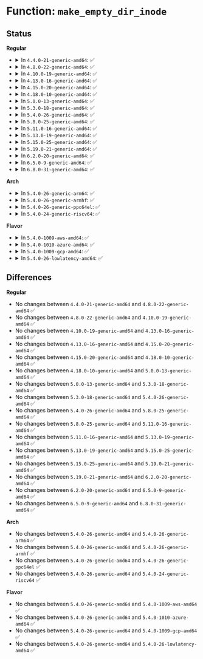 # Function: <code>make_empty_dir_inode</code>

## Status
<b>Regular</b>
<ul>
<li>
<details>
<summary>In <code>4.4.0-21-generic-amd64</code>: ✅</summary>

```c
void make_empty_dir_inode(struct inode * inode)
```

```json
{
  "name": "make_empty_dir_inode",
  "collision_type": "Unique Global",
  "inline_type": "No",
  "funcs": [
    {
      "addr": 18446744071581159328,
      "name": "make_empty_dir_inode",
      "external": true,
      "loc": "fs/libfs.c:1181",
      "file": "fs/libfs.c",
      "inline": "seen, unknown",
      "caller_inline": [],
      "caller_func": [
        "fs/proc/inode.c:proc_get_inode",
        "fs/proc/proc_sysctl.c:proc_sys_make_inode",
        "fs/kernfs/inode.c:kernfs_get_inode"
      ]
    }
  ],
  "symbols": [
    {
      "addr": 18446744071581159328,
      "name": "make_empty_dir_inode",
      "section": ".text",
      "bind": "STB_GLOBAL",
      "size": 103
    }
  ]
}
```
</details>
</li>
<li>
<details>
<summary>In <code>4.8.0-22-generic-amd64</code>: ✅</summary>

```c
void make_empty_dir_inode(struct inode * inode)
```

```json
{
  "name": "make_empty_dir_inode",
  "collision_type": "Unique Global",
  "inline_type": "No",
  "funcs": [
    {
      "addr": 18446744071581325008,
      "name": "make_empty_dir_inode",
      "external": true,
      "loc": "fs/libfs.c:1206",
      "file": "fs/libfs.c",
      "inline": "seen, unknown",
      "caller_inline": [],
      "caller_func": [
        "fs/proc/inode.c:proc_get_inode",
        "fs/proc/proc_sysctl.c:proc_sys_make_inode",
        "fs/kernfs/inode.c:kernfs_get_inode",
        "fs/debugfs/inode.c:debugfs_create_automount"
      ]
    }
  ],
  "symbols": [
    {
      "addr": 18446744071581325008,
      "name": "make_empty_dir_inode",
      "section": ".text",
      "bind": "STB_GLOBAL",
      "size": 103
    }
  ]
}
```
</details>
</li>
<li>
<details>
<summary>In <code>4.10.0-19-generic-amd64</code>: ✅</summary>

```c
void make_empty_dir_inode(struct inode * inode)
```

```json
{
  "name": "make_empty_dir_inode",
  "collision_type": "Unique Global",
  "inline_type": "No",
  "funcs": [
    {
      "addr": 18446744071581404144,
      "name": "make_empty_dir_inode",
      "external": true,
      "loc": "fs/libfs.c:1192",
      "file": "fs/libfs.c",
      "inline": "seen, unknown",
      "caller_inline": [],
      "caller_func": [
        "fs/proc/inode.c:proc_get_inode",
        "fs/proc/proc_sysctl.c:proc_sys_make_inode",
        "fs/kernfs/inode.c:kernfs_get_inode",
        "fs/debugfs/inode.c:debugfs_create_automount"
      ]
    }
  ],
  "symbols": [
    {
      "addr": 18446744071581404144,
      "name": "make_empty_dir_inode",
      "section": ".text",
      "bind": "STB_GLOBAL",
      "size": 108
    }
  ]
}
```
</details>
</li>
<li>
<details>
<summary>In <code>4.13.0-16-generic-amd64</code>: ✅</summary>

```c
void make_empty_dir_inode(struct inode * inode)
```

```json
{
  "name": "make_empty_dir_inode",
  "collision_type": "Unique Global",
  "inline_type": "No",
  "funcs": [
    {
      "addr": 18446744071581459376,
      "name": "make_empty_dir_inode",
      "external": true,
      "loc": "fs/libfs.c:1197",
      "file": "fs/libfs.c",
      "inline": "seen, unknown",
      "caller_inline": [],
      "caller_func": [
        "fs/proc/inode.c:proc_get_inode",
        "fs/proc/proc_sysctl.c:proc_sys_make_inode",
        "fs/kernfs/inode.c:kernfs_get_inode",
        "fs/debugfs/inode.c:debugfs_create_automount"
      ]
    }
  ],
  "symbols": [
    {
      "addr": 18446744071581459376,
      "name": "make_empty_dir_inode",
      "section": ".text",
      "bind": "STB_GLOBAL",
      "size": 102
    }
  ]
}
```
</details>
</li>
<li>
<details>
<summary>In <code>4.15.0-20-generic-amd64</code>: ✅</summary>

```c
void make_empty_dir_inode(struct inode * inode)
```

```json
{
  "name": "make_empty_dir_inode",
  "collision_type": "Unique Global",
  "inline_type": "No",
  "funcs": [
    {
      "addr": 18446744071581601424,
      "name": "make_empty_dir_inode",
      "external": true,
      "loc": "fs/libfs.c:1197",
      "file": "fs/libfs.c",
      "inline": "seen, unknown",
      "caller_inline": [],
      "caller_func": [
        "fs/proc/inode.c:proc_get_inode",
        "fs/proc/proc_sysctl.c:proc_sys_make_inode",
        "fs/kernfs/inode.c:kernfs_get_inode",
        "fs/debugfs/inode.c:debugfs_create_automount"
      ]
    }
  ],
  "symbols": [
    {
      "addr": 18446744071581601424,
      "name": "make_empty_dir_inode",
      "section": ".text",
      "bind": "STB_GLOBAL",
      "size": 102
    }
  ]
}
```
</details>
</li>
<li>
<details>
<summary>In <code>4.18.0-10-generic-amd64</code>: ✅</summary>

```c
void make_empty_dir_inode(struct inode * inode)
```

```json
{
  "name": "make_empty_dir_inode",
  "collision_type": "Unique Global",
  "inline_type": "No",
  "funcs": [
    {
      "addr": 18446744071581759984,
      "name": "make_empty_dir_inode",
      "external": true,
      "loc": "fs/libfs.c:1236",
      "file": "fs/libfs.c",
      "inline": "seen, unknown",
      "caller_inline": [],
      "caller_func": [
        "fs/proc/inode.c:proc_get_inode",
        "fs/proc/proc_sysctl.c:proc_sys_make_inode",
        "fs/kernfs/inode.c:kernfs_get_inode",
        "fs/debugfs/inode.c:debugfs_create_automount"
      ]
    }
  ],
  "symbols": [
    {
      "addr": 18446744071581759984,
      "name": "make_empty_dir_inode",
      "section": ".text",
      "bind": "STB_GLOBAL",
      "size": 102
    }
  ]
}
```
</details>
</li>
<li>
<details>
<summary>In <code>5.0.0-13-generic-amd64</code>: ✅</summary>

```c
void make_empty_dir_inode(struct inode * inode)
```

```json
{
  "name": "make_empty_dir_inode",
  "collision_type": "Unique Global",
  "inline_type": "No",
  "funcs": [
    {
      "addr": 18446744071581846512,
      "name": "make_empty_dir_inode",
      "external": true,
      "loc": "fs/libfs.c:1236",
      "file": "fs/libfs.c",
      "inline": "seen, unknown",
      "caller_inline": [],
      "caller_func": [
        "fs/proc/inode.c:proc_get_inode",
        "fs/proc/proc_sysctl.c:proc_sys_make_inode",
        "fs/kernfs/inode.c:kernfs_get_inode",
        "fs/debugfs/inode.c:debugfs_create_automount"
      ]
    }
  ],
  "symbols": [
    {
      "addr": 18446744071581846512,
      "name": "make_empty_dir_inode",
      "section": ".text",
      "bind": "STB_GLOBAL",
      "size": 99
    }
  ]
}
```
</details>
</li>
<li>
<details>
<summary>In <code>5.3.0-18-generic-amd64</code>: ✅</summary>

```c
void make_empty_dir_inode(struct inode * inode)
```

```json
{
  "name": "make_empty_dir_inode",
  "collision_type": "Unique Global",
  "inline_type": "No",
  "funcs": [
    {
      "addr": 18446744071581971120,
      "name": "make_empty_dir_inode",
      "external": true,
      "loc": "fs/libfs.c:1269",
      "file": "fs/libfs.c",
      "inline": "seen, unknown",
      "caller_inline": [],
      "caller_func": [
        "fs/proc/inode.c:proc_get_inode",
        "fs/proc/proc_sysctl.c:proc_sys_make_inode",
        "fs/kernfs/inode.c:kernfs_get_inode",
        "fs/debugfs/inode.c:debugfs_create_automount"
      ]
    }
  ],
  "symbols": [
    {
      "addr": 18446744071581971120,
      "name": "make_empty_dir_inode",
      "section": ".text",
      "bind": "STB_GLOBAL",
      "size": 99
    }
  ]
}
```
</details>
</li>
<li>
<details>
<summary>In <code>5.4.0-26-generic-amd64</code>: ✅</summary>

```c
void make_empty_dir_inode(struct inode * inode)
```

```json
{
  "name": "make_empty_dir_inode",
  "collision_type": "Unique Global",
  "inline_type": "No",
  "funcs": [
    {
      "addr": 18446744071582044368,
      "name": "make_empty_dir_inode",
      "external": true,
      "loc": "fs/libfs.c:1309",
      "file": "fs/libfs.c",
      "inline": "seen, unknown",
      "caller_inline": [],
      "caller_func": [
        "fs/proc/inode.c:proc_get_inode",
        "fs/proc/proc_sysctl.c:proc_sys_make_inode",
        "fs/kernfs/inode.c:kernfs_get_inode",
        "fs/debugfs/inode.c:debugfs_create_automount"
      ]
    }
  ],
  "symbols": [
    {
      "addr": 18446744071582044368,
      "name": "make_empty_dir_inode",
      "section": ".text",
      "bind": "STB_GLOBAL",
      "size": 99
    }
  ]
}
```
</details>
</li>
<li>
<details>
<summary>In <code>5.8.0-25-generic-amd64</code>: ✅</summary>

```c
void make_empty_dir_inode(struct inode * inode)
```

```json
{
  "name": "make_empty_dir_inode",
  "collision_type": "Unique Global",
  "inline_type": "No",
  "funcs": [
    {
      "addr": 18446744071582280688,
      "name": "make_empty_dir_inode",
      "external": true,
      "loc": "fs/libfs.c:1345",
      "file": "fs/libfs.c",
      "inline": "seen, unknown",
      "caller_inline": [],
      "caller_func": [
        "fs/proc/inode.c:proc_get_inode",
        "fs/proc/proc_sysctl.c:proc_sys_make_inode",
        "fs/kernfs/inode.c:kernfs_init_inode",
        "fs/debugfs/inode.c:debugfs_create_automount"
      ]
    }
  ],
  "symbols": [
    {
      "addr": 18446744071582280688,
      "name": "make_empty_dir_inode",
      "section": ".text",
      "bind": "STB_GLOBAL",
      "size": 102
    }
  ]
}
```
</details>
</li>
<li>
<details>
<summary>In <code>5.11.0-16-generic-amd64</code>: ✅</summary>

```c
void make_empty_dir_inode(struct inode * inode)
```

```json
{
  "name": "make_empty_dir_inode",
  "collision_type": "Unique Global",
  "inline_type": "No",
  "funcs": [
    {
      "addr": 18446744071582331104,
      "name": "make_empty_dir_inode",
      "external": true,
      "loc": "fs/libfs.c:1349",
      "file": "fs/libfs.c",
      "inline": "seen, unknown",
      "caller_inline": [],
      "caller_func": [
        "fs/proc/inode.c:proc_get_inode",
        "fs/proc/proc_sysctl.c:proc_sys_make_inode",
        "fs/kernfs/inode.c:kernfs_init_inode",
        "fs/debugfs/inode.c:debugfs_create_automount"
      ]
    }
  ],
  "symbols": [
    {
      "addr": 18446744071582331104,
      "name": "make_empty_dir_inode",
      "section": ".text",
      "bind": "STB_GLOBAL",
      "size": 102
    }
  ]
}
```
</details>
</li>
<li>
<details>
<summary>In <code>5.13.0-19-generic-amd64</code>: ✅</summary>

```c
void make_empty_dir_inode(struct inode * inode)
```

```json
{
  "name": "make_empty_dir_inode",
  "collision_type": "Unique Global",
  "inline_type": "No",
  "funcs": [
    {
      "addr": 18446744071582359008,
      "name": "make_empty_dir_inode",
      "external": true,
      "loc": "fs/libfs.c:1349",
      "file": "fs/libfs.c",
      "inline": "seen, unknown",
      "caller_inline": [],
      "caller_func": [
        "fs/proc/inode.c:proc_get_inode",
        "fs/proc/proc_sysctl.c:proc_sys_make_inode",
        "fs/kernfs/inode.c:kernfs_get_inode",
        "fs/debugfs/inode.c:debugfs_create_automount"
      ]
    }
  ],
  "symbols": [
    {
      "addr": 18446744071582359008,
      "name": "make_empty_dir_inode",
      "section": ".text",
      "bind": "STB_GLOBAL",
      "size": 102
    }
  ]
}
```
</details>
</li>
<li>
<details>
<summary>In <code>5.15.0-25-generic-amd64</code>: ✅</summary>

```c
void make_empty_dir_inode(struct inode * inode)
```

```json
{
  "name": "make_empty_dir_inode",
  "collision_type": "Unique Global",
  "inline_type": "No",
  "funcs": [
    {
      "addr": 18446744071582679680,
      "name": "make_empty_dir_inode",
      "external": true,
      "loc": "fs/libfs.c:1333",
      "file": "fs/libfs.c",
      "inline": "seen, unknown",
      "caller_inline": [],
      "caller_func": [
        "fs/proc/inode.c:proc_get_inode",
        "fs/proc/proc_sysctl.c:proc_sys_make_inode",
        "fs/kernfs/inode.c:kernfs_get_inode",
        "fs/debugfs/inode.c:debugfs_create_automount"
      ]
    }
  ],
  "symbols": [
    {
      "addr": 18446744071582679680,
      "name": "make_empty_dir_inode",
      "section": ".text",
      "bind": "STB_GLOBAL",
      "size": 102
    }
  ]
}
```
</details>
</li>
<li>
<details>
<summary>In <code>5.19.0-21-generic-amd64</code>: ✅</summary>

```c
void make_empty_dir_inode(struct inode * inode)
```

```json
{
  "name": "make_empty_dir_inode",
  "collision_type": "Unique Global",
  "inline_type": "No",
  "funcs": [
    {
      "addr": 18446744071583222672,
      "name": "make_empty_dir_inode",
      "external": true,
      "loc": "fs/libfs.c:1349",
      "file": "fs/libfs.c",
      "inline": "seen, unknown",
      "caller_inline": [],
      "caller_func": [
        "fs/proc/inode.c:proc_get_inode",
        "fs/proc/proc_sysctl.c:proc_sys_make_inode",
        "fs/kernfs/inode.c:kernfs_get_inode",
        "fs/debugfs/inode.c:debugfs_create_automount"
      ]
    }
  ],
  "symbols": [
    {
      "addr": 18446744071583222672,
      "name": "make_empty_dir_inode",
      "section": ".text",
      "bind": "STB_GLOBAL",
      "size": 112
    }
  ]
}
```
</details>
</li>
<li>
<details>
<summary>In <code>6.2.0-20-generic-amd64</code>: ✅</summary>

```c
void make_empty_dir_inode(struct inode * inode)
```

```json
{
  "name": "make_empty_dir_inode",
  "collision_type": "Unique Global",
  "inline_type": "No",
  "funcs": [
    {
      "addr": 18446744071583802096,
      "name": "make_empty_dir_inode",
      "external": true,
      "loc": "fs/libfs.c:1366",
      "file": "fs/libfs.c",
      "inline": "seen, unknown",
      "caller_inline": [],
      "caller_func": [
        "fs/proc/inode.c:proc_get_inode",
        "fs/proc/proc_sysctl.c:proc_sys_make_inode",
        "fs/kernfs/inode.c:kernfs_get_inode",
        "fs/debugfs/inode.c:debugfs_create_automount"
      ]
    }
  ],
  "symbols": [
    {
      "addr": 18446744071583802096,
      "name": "make_empty_dir_inode",
      "section": ".text",
      "bind": "STB_GLOBAL",
      "size": 112
    }
  ]
}
```
</details>
</li>
<li>
<details>
<summary>In <code>6.5.0-9-generic-amd64</code>: ✅</summary>

```c
void make_empty_dir_inode(struct inode * inode)
```

```json
{
  "name": "make_empty_dir_inode",
  "collision_type": "Unique Global",
  "inline_type": "No",
  "funcs": [
    {
      "addr": 18446744071584019088,
      "name": "make_empty_dir_inode",
      "external": true,
      "loc": "fs/libfs.c:1361",
      "file": "fs/libfs.c",
      "inline": "seen, unknown",
      "caller_inline": [],
      "caller_func": [
        "fs/proc/inode.c:proc_get_inode",
        "fs/proc/proc_sysctl.c:proc_sys_make_inode",
        "fs/kernfs/inode.c:kernfs_get_inode",
        "fs/debugfs/inode.c:debugfs_create_automount"
      ]
    }
  ],
  "symbols": [
    {
      "addr": 18446744071584019088,
      "name": "make_empty_dir_inode",
      "section": ".text",
      "bind": "STB_GLOBAL",
      "size": 112
    }
  ]
}
```
</details>
</li>
<li>
<details>
<summary>In <code>6.8.0-31-generic-amd64</code>: ✅</summary>

```c
void make_empty_dir_inode(struct inode * inode)
```

```json
{
  "name": "make_empty_dir_inode",
  "collision_type": "Unique Global",
  "inline_type": "No",
  "funcs": [
    {
      "addr": 18446744071584233888,
      "name": "make_empty_dir_inode",
      "external": true,
      "loc": "fs/libfs.c:1672",
      "file": "fs/libfs.c",
      "inline": "seen, unknown",
      "caller_inline": [],
      "caller_func": [
        "fs/proc/inode.c:proc_get_inode",
        "fs/proc/proc_sysctl.c:proc_sys_make_inode",
        "fs/kernfs/inode.c:kernfs_get_inode",
        "fs/debugfs/inode.c:debugfs_create_automount"
      ]
    }
  ],
  "symbols": [
    {
      "addr": 18446744071584233888,
      "name": "make_empty_dir_inode",
      "section": ".text",
      "bind": "STB_GLOBAL",
      "size": 112
    }
  ]
}
```
</details>
</li>
</ul>
<b>Arch</b>
<ul>
<li>
<details>
<summary>In <code>5.4.0-26-generic-arm64</code>: ✅</summary>

```c
void make_empty_dir_inode(struct inode * inode)
```

```json
{
  "name": "make_empty_dir_inode",
  "collision_type": "Unique Global",
  "inline_type": "No",
  "funcs": [
    {
      "addr": 18446603336493572200,
      "name": "make_empty_dir_inode",
      "external": true,
      "loc": "fs/libfs.c:1309",
      "file": "fs/libfs.c",
      "inline": "seen, unknown",
      "caller_inline": [],
      "caller_func": [
        "fs/proc/inode.c:proc_get_inode",
        "fs/proc/proc_sysctl.c:proc_sys_make_inode",
        "fs/kernfs/inode.c:kernfs_get_inode",
        "fs/debugfs/inode.c:debugfs_create_automount"
      ]
    }
  ],
  "symbols": [
    {
      "addr": 18446603336493572200,
      "name": "make_empty_dir_inode",
      "section": ".text",
      "bind": "STB_GLOBAL",
      "size": 116
    }
  ]
}
```
</details>
</li>
<li>
<details>
<summary>In <code>5.4.0-26-generic-armhf</code>: ✅</summary>

```c
void make_empty_dir_inode(struct inode * inode)
```

```json
{
  "name": "make_empty_dir_inode",
  "collision_type": "Unique Global",
  "inline_type": "No",
  "funcs": [
    {
      "addr": 3227117884,
      "name": "make_empty_dir_inode",
      "external": true,
      "loc": "fs/libfs.c:1309",
      "file": "fs/libfs.c",
      "inline": "seen, unknown",
      "caller_inline": [],
      "caller_func": [
        "fs/proc/inode.c:proc_get_inode",
        "fs/proc/proc_sysctl.c:proc_sys_make_inode",
        "fs/kernfs/inode.c:kernfs_get_inode",
        "fs/debugfs/inode.c:debugfs_create_automount"
      ]
    }
  ],
  "symbols": [
    {
      "addr": 3227117884,
      "name": "make_empty_dir_inode",
      "section": ".text",
      "bind": "STB_GLOBAL",
      "size": 120
    }
  ]
}
```
</details>
</li>
<li>
<details>
<summary>In <code>5.4.0-26-generic-ppc64el</code>: ✅</summary>

```c
void make_empty_dir_inode(struct inode * inode)
```

```json
{
  "name": "make_empty_dir_inode",
  "collision_type": "Unique Global",
  "inline_type": "No",
  "funcs": [
    {
      "addr": 13835058055287148848,
      "name": "make_empty_dir_inode",
      "external": true,
      "loc": "fs/libfs.c:1309",
      "file": "fs/libfs.c",
      "inline": "seen, unknown",
      "caller_inline": [],
      "caller_func": [
        "fs/proc/inode.c:proc_get_inode",
        "fs/proc/proc_sysctl.c:proc_sys_make_inode",
        "fs/kernfs/inode.c:kernfs_get_inode",
        "fs/debugfs/inode.c:debugfs_create_automount"
      ]
    }
  ],
  "symbols": [
    {
      "addr": 13835058055287148848,
      "name": "make_empty_dir_inode",
      "section": ".text",
      "bind": "STB_GLOBAL",
      "size": 140
    }
  ]
}
```
</details>
</li>
<li>
<details>
<summary>In <code>5.4.0-24-generic-riscv64</code>: ✅</summary>

```c
void make_empty_dir_inode(struct inode * inode)
```

```json
{
  "name": "make_empty_dir_inode",
  "collision_type": "Unique Global",
  "inline_type": "No",
  "funcs": [
    {
      "addr": 18446743936273227956,
      "name": "make_empty_dir_inode",
      "external": true,
      "loc": "fs/libfs.c:1309",
      "file": "fs/libfs.c",
      "inline": "seen, unknown",
      "caller_inline": [],
      "caller_func": [
        "fs/proc/inode.c:proc_get_inode",
        "fs/proc/proc_sysctl.c:proc_sys_make_inode",
        "fs/kernfs/inode.c:kernfs_get_inode",
        "fs/debugfs/inode.c:debugfs_create_automount"
      ]
    }
  ],
  "symbols": [
    {
      "addr": 18446743936273227956,
      "name": "make_empty_dir_inode",
      "section": ".text",
      "bind": "STB_GLOBAL",
      "size": 112
    }
  ]
}
```
</details>
</li>
</ul>
<b>Flavor</b>
<ul>
<li>
<details>
<summary>In <code>5.4.0-1009-aws-amd64</code>: ✅</summary>

```c
void make_empty_dir_inode(struct inode * inode)
```

```json
{
  "name": "make_empty_dir_inode",
  "collision_type": "Unique Global",
  "inline_type": "No",
  "funcs": [
    {
      "addr": 18446744071582013104,
      "name": "make_empty_dir_inode",
      "external": true,
      "loc": "fs/libfs.c:1309",
      "file": "fs/libfs.c",
      "inline": "seen, unknown",
      "caller_inline": [],
      "caller_func": [
        "fs/proc/inode.c:proc_get_inode",
        "fs/proc/proc_sysctl.c:proc_sys_make_inode",
        "fs/kernfs/inode.c:kernfs_get_inode",
        "fs/debugfs/inode.c:debugfs_create_automount"
      ]
    }
  ],
  "symbols": [
    {
      "addr": 18446744071582013104,
      "name": "make_empty_dir_inode",
      "section": ".text",
      "bind": "STB_GLOBAL",
      "size": 99
    }
  ]
}
```
</details>
</li>
<li>
<details>
<summary>In <code>5.4.0-1010-azure-amd64</code>: ✅</summary>

```c
void make_empty_dir_inode(struct inode * inode)
```

```json
{
  "name": "make_empty_dir_inode",
  "collision_type": "Unique Global",
  "inline_type": "No",
  "funcs": [
    {
      "addr": 18446744071581950672,
      "name": "make_empty_dir_inode",
      "external": true,
      "loc": "fs/libfs.c:1309",
      "file": "fs/libfs.c",
      "inline": "seen, unknown",
      "caller_inline": [],
      "caller_func": [
        "fs/proc/inode.c:proc_get_inode",
        "fs/proc/proc_sysctl.c:proc_sys_make_inode",
        "fs/kernfs/inode.c:kernfs_get_inode",
        "fs/debugfs/inode.c:debugfs_create_automount"
      ]
    }
  ],
  "symbols": [
    {
      "addr": 18446744071581950672,
      "name": "make_empty_dir_inode",
      "section": ".text",
      "bind": "STB_GLOBAL",
      "size": 99
    }
  ]
}
```
</details>
</li>
<li>
<details>
<summary>In <code>5.4.0-1009-gcp-amd64</code>: ✅</summary>

```c
void make_empty_dir_inode(struct inode * inode)
```

```json
{
  "name": "make_empty_dir_inode",
  "collision_type": "Unique Global",
  "inline_type": "No",
  "funcs": [
    {
      "addr": 18446744071582004384,
      "name": "make_empty_dir_inode",
      "external": true,
      "loc": "fs/libfs.c:1309",
      "file": "fs/libfs.c",
      "inline": "seen, unknown",
      "caller_inline": [],
      "caller_func": [
        "fs/proc/inode.c:proc_get_inode",
        "fs/proc/proc_sysctl.c:proc_sys_make_inode",
        "fs/kernfs/inode.c:kernfs_get_inode",
        "fs/debugfs/inode.c:debugfs_create_automount"
      ]
    }
  ],
  "symbols": [
    {
      "addr": 18446744071582004384,
      "name": "make_empty_dir_inode",
      "section": ".text",
      "bind": "STB_GLOBAL",
      "size": 99
    }
  ]
}
```
</details>
</li>
<li>
<details>
<summary>In <code>5.4.0-26-lowlatency-amd64</code>: ✅</summary>

```c
void make_empty_dir_inode(struct inode * inode)
```

```json
{
  "name": "make_empty_dir_inode",
  "collision_type": "Unique Global",
  "inline_type": "No",
  "funcs": [
    {
      "addr": 18446744071582074912,
      "name": "make_empty_dir_inode",
      "external": true,
      "loc": "fs/libfs.c:1309",
      "file": "fs/libfs.c",
      "inline": "seen, unknown",
      "caller_inline": [],
      "caller_func": [
        "fs/proc/inode.c:proc_get_inode",
        "fs/proc/proc_sysctl.c:proc_sys_make_inode",
        "fs/kernfs/inode.c:kernfs_get_inode",
        "fs/debugfs/inode.c:debugfs_create_automount"
      ]
    }
  ],
  "symbols": [
    {
      "addr": 18446744071582074912,
      "name": "make_empty_dir_inode",
      "section": ".text",
      "bind": "STB_GLOBAL",
      "size": 99
    }
  ]
}
```
</details>
</li>
</ul>

## Differences
<b>Regular</b>
<ul>
<li>
No changes between <code>4.4.0-21-generic-amd64</code> and <code>4.8.0-22-generic-amd64</code> ✅
</li>
<li>
No changes between <code>4.8.0-22-generic-amd64</code> and <code>4.10.0-19-generic-amd64</code> ✅
</li>
<li>
No changes between <code>4.10.0-19-generic-amd64</code> and <code>4.13.0-16-generic-amd64</code> ✅
</li>
<li>
No changes between <code>4.13.0-16-generic-amd64</code> and <code>4.15.0-20-generic-amd64</code> ✅
</li>
<li>
No changes between <code>4.15.0-20-generic-amd64</code> and <code>4.18.0-10-generic-amd64</code> ✅
</li>
<li>
No changes between <code>4.18.0-10-generic-amd64</code> and <code>5.0.0-13-generic-amd64</code> ✅
</li>
<li>
No changes between <code>5.0.0-13-generic-amd64</code> and <code>5.3.0-18-generic-amd64</code> ✅
</li>
<li>
No changes between <code>5.3.0-18-generic-amd64</code> and <code>5.4.0-26-generic-amd64</code> ✅
</li>
<li>
No changes between <code>5.4.0-26-generic-amd64</code> and <code>5.8.0-25-generic-amd64</code> ✅
</li>
<li>
No changes between <code>5.8.0-25-generic-amd64</code> and <code>5.11.0-16-generic-amd64</code> ✅
</li>
<li>
No changes between <code>5.11.0-16-generic-amd64</code> and <code>5.13.0-19-generic-amd64</code> ✅
</li>
<li>
No changes between <code>5.13.0-19-generic-amd64</code> and <code>5.15.0-25-generic-amd64</code> ✅
</li>
<li>
No changes between <code>5.15.0-25-generic-amd64</code> and <code>5.19.0-21-generic-amd64</code> ✅
</li>
<li>
No changes between <code>5.19.0-21-generic-amd64</code> and <code>6.2.0-20-generic-amd64</code> ✅
</li>
<li>
No changes between <code>6.2.0-20-generic-amd64</code> and <code>6.5.0-9-generic-amd64</code> ✅
</li>
<li>
No changes between <code>6.5.0-9-generic-amd64</code> and <code>6.8.0-31-generic-amd64</code> ✅
</li>
</ul>
<b>Arch</b>
<ul>
<li>
No changes between <code>5.4.0-26-generic-amd64</code> and <code>5.4.0-26-generic-arm64</code> ✅
</li>
<li>
No changes between <code>5.4.0-26-generic-amd64</code> and <code>5.4.0-26-generic-armhf</code> ✅
</li>
<li>
No changes between <code>5.4.0-26-generic-amd64</code> and <code>5.4.0-26-generic-ppc64el</code> ✅
</li>
<li>
No changes between <code>5.4.0-26-generic-amd64</code> and <code>5.4.0-24-generic-riscv64</code> ✅
</li>
</ul>
<b>Flavor</b>
<ul>
<li>
No changes between <code>5.4.0-26-generic-amd64</code> and <code>5.4.0-1009-aws-amd64</code> ✅
</li>
<li>
No changes between <code>5.4.0-26-generic-amd64</code> and <code>5.4.0-1010-azure-amd64</code> ✅
</li>
<li>
No changes between <code>5.4.0-26-generic-amd64</code> and <code>5.4.0-1009-gcp-amd64</code> ✅
</li>
<li>
No changes between <code>5.4.0-26-generic-amd64</code> and <code>5.4.0-26-lowlatency-amd64</code> ✅
</li>
</ul>
